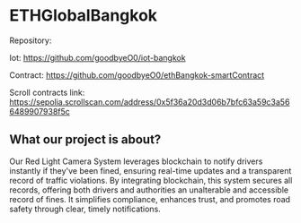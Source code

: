 # ETHGlobalBangkok

Repository:

Iot: https://github.com/goodbyeO0/iot-bangkok

Contract: https://github.com/goodbyeO0/ethBangkok-smartContract

Scroll contracts link: https://sepolia.scrollscan.com/address/0x5f36a20d3d06b7bfc63a59c3a566489907938f5c

## What our project is about?

Our Red Light Camera System leverages blockchain to notify drivers instantly if they've been fined, ensuring real-time updates and a transparent record of traffic violations. By integrating blockchain, this system secures all records, offering both drivers and authorities an unalterable and accessible record of fines. It simplifies compliance, enhances trust, and promotes road safety through clear, timely notifications.


